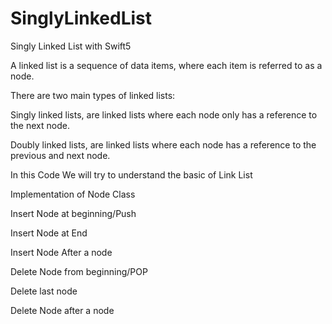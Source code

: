 # SinglyLinkedList

<meta name="google-site-verification" content="Linked List with Swift 5">

Singly Linked List with Swift5

A linked list is a sequence of data items, where each item is referred to as a node.

There are two main types of linked lists:

Singly linked lists, are linked lists where each node only has a reference to the next node.

Doubly linked lists, are linked lists where each node has a reference to the previous and next node.

In this Code We will try to understand the basic of Link List

Implementation of Node Class

Insert Node at beginning/Push

Insert Node at End

Insert Node After a node

Delete Node from beginning/POP

Delete last node

Delete Node after a node



